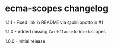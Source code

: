 # ecma-scopes changelog
1.1.1 - Fixed link in README via @philippotto in #1

1.1.0 - Added missing `CatchClause` to `block` scopes

1.0.0 - Initial release
